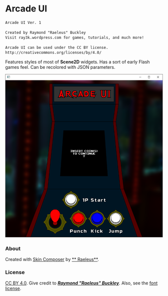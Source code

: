 # Arcade UI

```
Arcade UI Ver. 1

Created by Raymond "Raeleus" Buckley
Visit ray3k.wordpress.com for games, tutorials, and much more!

Arcade UI can be used under the CC BY license.
http://creativecommons.org/licenses/by/4.0/
```

Features styles of most of **Scene2D** widgets. Has a sort of early Flash games feel. Can be recolored with JSON
parameters.

![Arcade](preview.png)

### About

Created with [Skin Composer](https://github.com/raeleus/skin-composer) by [**
Raeleus**](https://ray3k.wordpress.com/arcade-ui-skin-for-libgdx/).

### License

[CC BY 4.0](http://creativecommons.org/licenses/by/4.0/). Give credit to [***Raymond "Raeleus"
Buckley***](https://ray3k.wordpress.com/software/skin-composer-for-libgdx/). Also, see the [font license](RussoOne.txt).
